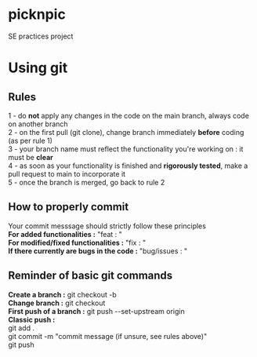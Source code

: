 # picknpic
SE practices project

# Using git
## Rules
1 - do **not** apply any changes in the code on the main branch, always code on another branch\
2 - on the first pull (git clone), change branch immediately **before** coding (as per rule 1)\
3 - your branch name must reflect the functionality you're working on : it must be **clear**\
4 - as soon as your functionality is finished and **rigorously tested**, make a pull request to main to incorporate it\
5 - once the branch is merged, go back to rule 2

## How to properly commit
Your commit messsage should strictly follow these principles\
**For added functionalities :** "feat : <brief and clear description>"\
**For modified/fixed functionalities :** "fix : <brief and clear description>"\
**If there currently are bugs in the code :** "bug/issues : <clear description>"

## Reminder of basic git commands
**Create a branch :** git checkout -b <branch name>\
**Change branch :** git checkout <branch name>\
**First push of a branch :** git push --set-upstream origin <branch name>\
**Classic push :** \
git add .\
git commit -m "commit message (if unsure, see rules above)"\
git push


